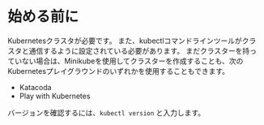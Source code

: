 # 始める前に

Kubernetesクラスタが必要です。
また、kubectlコマンドラインツールがクラスタと通信するように設定されている必要があります。
まだクラスターを持っていない場合は、Minikubeを使用してクラスターを作成することも、次のKubernetesプレイグラウンドのいずれかを使用することもできます。

* Katacoda
* Play with Kubernetes

バージョンを確認するには、`kubectl version` と入力します。